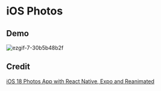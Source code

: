 # iOS Photos

## Demo

![ezgif-7-30b5b48b2f](https://github.com/user-attachments/assets/de075fc1-16ad-48d6-b920-5915cc5128b0)

## Credit

[iOS 18 Photos App with React Native, Expo and Reanimated](https://www.youtube.com/watch?v=pZHRFNpYkAY)
